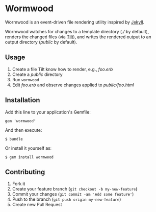 # Wormwood

Wormwood is an event-driven file rendering utility inspired by [Jekyll](https://github.com/mojombo/jekyll).

Wormwood watches for changes to a template directory (_./_ by default), renders the changed files (via [Tilt](https://github.com/rtomayko/tilt)), and writes the rendered output to an output directory (_public_ by default).


## Usage

1. Create a file Tilt know how to render, e.g., _foo.erb_
2. Create a _public_ directory
3. Run `wormwood`
4. Edit _foo.erb_ and observe changes applied to _public/foo.html_


## Installation

Add this line to your application's Gemfile:

    gem 'wormwood'

And then execute:

    $ bundle

Or install it yourself as:

    $ gem install wormwood


## Contributing

1. Fork it
2. Create your feature branch (`git checkout -b my-new-feature`)
3. Commit your changes (`git commit -am 'Add some feature'`)
4. Push to the branch (`git push origin my-new-feature`)
5. Create new Pull Request
